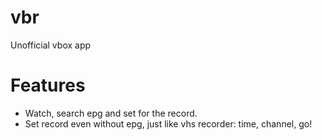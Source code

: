 # vbr
  Unofficial vbox app

# Features

  - Watch, search epg and set for the record.
  - Set record even without epg, just like vhs recorder: time, channel, go!
